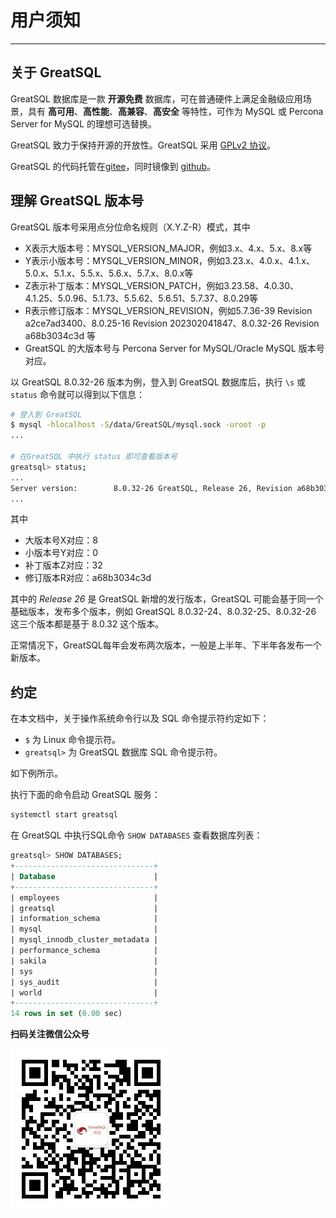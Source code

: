 # 用户须知
---

## 关于 GreatSQL

GreatSQL 数据库是一款 **开源免费** 数据库，可在普通硬件上满足金融级应用场景，具有 **高可用**、**高性能**、**高兼容**、**高安全** 等特性，可作为 MySQL 或 Percona Server for MySQL 的理想可选替换。

GreatSQL 致力于保持开源的开放性。GreatSQL 采用 [GPLv2 协议](https://gitee.com/GreatSQL/GreatSQL/blob/master/LICENSE)。

GreatSQL 的代码托管在[gitee](https://gitee.com/GreatSQL/GreatSQL)，同时镜像到 [github](https://github.com/GreatSQL/GreatSQL)。

## 理解 GreatSQL 版本号

GreatSQL 版本号采用点分位命名规则（X.Y.Z-R）模式，其中
- X表示大版本号：MYSQL_VERSION_MAJOR，例如3.x、4.x、5.x、8.x等
- Y表示小版本号：MYSQL_VERSION_MINOR，例如3.23.x、4.0.x、4.1.x、5.0.x、5.1.x、5.5.x、5.6.x、5.7.x、8.0.x等
- Z表示补丁版本：MYSQL_VERSION_PATCH，例如3.23.58、4.0.30、4.1.25、5.0.96、5.1.73、5.5.62、5.6.51、5.7.37、8.0.29等
- R表示修订版本：MYSQL_VERSION_REVISION，例如5.7.36-39 Revision a2ce7ad3400、8.0.25-16 Revision 202302041847、8.0.32-26 Revision a68b3034c3d 等
- GreatSQL 的大版本号与 Percona Server for MySQL/Oracle MySQL 版本号对应。

以 GreatSQL 8.0.32-26 版本为例，登入到 GreatSQL 数据库后，执行 `\s` 或 `status` 命令就可以得到以下信息：

```bash
# 登入到 GreatSQL
$ mysql -hlocalhost -S/data/GreatSQL/mysql.sock -uroot -p
...

# 在GreatSQL 中执行 status 即可查看版本号
greatsql> status;
...
Server version:        8.0.32-26 GreatSQL, Release 26, Revision a68b3034c3d
...
```

其中
- 大版本号X对应：8
- 小版本号Y对应：0
- 补丁版本Z对应：32
- 修订版本R对应：a68b3034c3d

其中的 *Release 26* 是 GreatSQL 新增的发行版本，GreatSQL 可能会基于同一个基础版本，发布多个版本，例如 GreatSQL 8.0.32-24、8.0.32-25、8.0.32-26 这三个版本都是基于 8.0.32 这个版本。

正常情况下，GreatSQL每年会发布两次版本，一般是上半年、下半年各发布一个新版本。

## 约定

在本文档中，关于操作系统命令行以及 SQL 命令提示符约定如下：

- `$` 为 Linux 命令提示符。
- `greatsql>` 为 GreatSQL 数据库 SQL 命令提示符。

如下例所示。

执行下面的命令启动 GreatSQL 服务：

```bash
systemctl start greatsql
```

在 GreatSQL 中执行SQL命令 `SHOW DATABASES` 查看数据库列表：

```sql
greatsql> SHOW DATABASES;
+-------------------------------+
| Database                      |
+-------------------------------+
| employees                     |
| greatsql                      |
| information_schema            |
| mysql                         |
| mysql_innodb_cluster_metadata |
| performance_schema            |
| sakila                        |
| sys                           |
| sys_audit                     |
| world                         |
+-------------------------------+
14 rows in set (0.00 sec)
```

**扫码关注微信公众号**

![greatsql-wx](../greatsql-wx.jpg)
